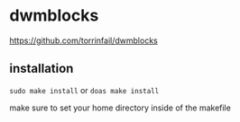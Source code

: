 # dwmblocks
https://github.com/torrinfail/dwmblocks

## installation
`sudo make install` or `doas make install`

make sure to set your home directory inside of the makefile
